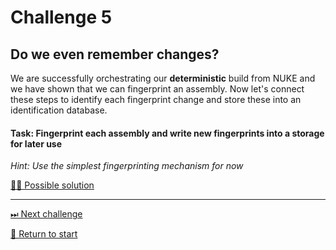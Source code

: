 # Challenge 5

## Do we even remember changes?

We are successfully orchestrating our **deterministic** build from NUKE and we have shown that we can fingerprint an assembly.
Now let's connect these steps to identify each fingerprint change and store these  into an identification database.

#### Task: Fingerprint each assembly and write new fingerprints into a storage for later use

_Hint: Use the simplest fingerprinting mechanism for now_

[🕵️‍♀ Possible solution](./Solutions/challenge5.md)

---------------------------------------
[⏭ Next challenge](./challenge6.md)

[🚦 Return to start](./start.md)